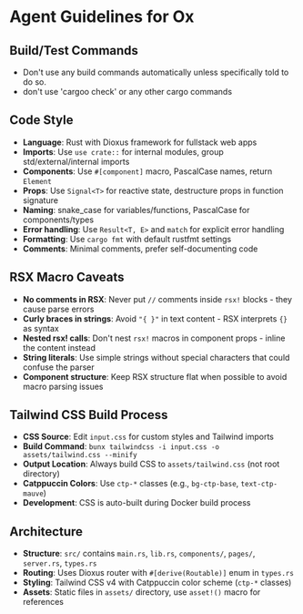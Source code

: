# Agent Guidelines for Ox

## Build/Test Commands
- Don't use any build commands automatically unless specifically told to do so.
- don't use 'cargoo check' or any other cargo commands

## Code Style
- **Language**: Rust with Dioxus framework for fullstack web apps
- **Imports**: Use `use crate::` for internal modules, group std/external/internal imports
- **Components**: Use `#[component]` macro, PascalCase names, return `Element`
- **Props**: Use `Signal<T>` for reactive state, destructure props in function signature
- **Naming**: snake_case for variables/functions, PascalCase for components/types
- **Error handling**: Use `Result<T, E>` and `match` for explicit error handling
- **Formatting**: Use `cargo fmt` with default rustfmt settings
- **Comments**: Minimal comments, prefer self-documenting code

## RSX Macro Caveats
- **No comments in RSX**: Never put `//` comments inside `rsx!` blocks - they cause parse errors
- **Curly braces in strings**: Avoid `"{ }"` in text content - RSX interprets `{}` as syntax
- **Nested rsx! calls**: Don't nest `rsx!` macros in component props - inline the content instead
- **String literals**: Use simple strings without special characters that could confuse the parser
- **Component structure**: Keep RSX structure flat when possible to avoid macro parsing issues

## Tailwind CSS Build Process
- **CSS Source**: Edit `input.css` for custom styles and Tailwind imports
- **Build Command**: `bunx tailwindcss -i input.css -o assets/tailwind.css --minify`
- **Output Location**: Always build CSS to `assets/tailwind.css` (not root directory)
- **Catppuccin Colors**: Use `ctp-*` classes (e.g., `bg-ctp-base`, `text-ctp-mauve`)
- **Development**: CSS is auto-built during Docker build process

## Architecture
- **Structure**: `src/` contains `main.rs`, `lib.rs`, `components/`, `pages/`, `server.rs`, `types.rs`
- **Routing**: Uses Dioxus router with `#[derive(Routable)]` enum in `types.rs`
- **Styling**: Tailwind CSS v4 with Catppuccin color scheme (`ctp-*` classes)
- **Assets**: Static files in `assets/` directory, use `asset!()` macro for references
